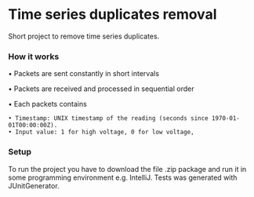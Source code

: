 # Time series duplicates removal

Short project to remove time series duplicates.

### How it works
• Packets are sent constantly in short intervals

• Packets are received and processed in sequential order

• Each packets contains

    • Timestamp: UNIX timestamp of the reading (seconds since 1970-01-01T00:00:00Z).
    • Input value: 1 for high voltage, 0 for low voltage,

### Setup
To run the project you have to download the file .zip package
and run it in some programming environment e.g. IntelliJ. Tests was generated with JUnitGenerator.

